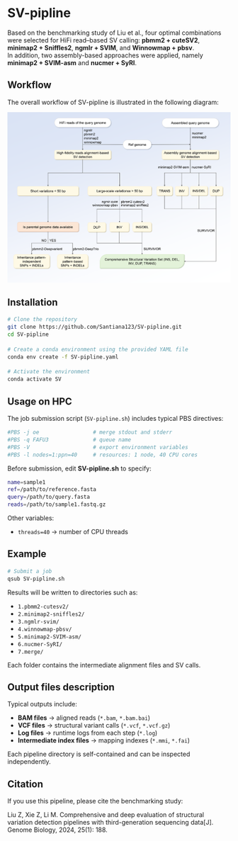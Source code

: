 # SV-pipline

Based on the benchmarking study of Liu et al., four optimal combinations were selected for HiFi read–based SV calling: **pbmm2 + cuteSV2**, **minimap2 + Sniffles2**, **ngmlr + SVIM**, and **Winnowmap + pbsv**.  
In addition, two assembly-based approaches were applied, namely **minimap2 + SVIM-asm** and **nucmer + SyRI**.


## Workflow

The overall workflow of SV-pipline is illustrated in the following diagram:

![SV Pipeline Flowchart](pictures/SV-pipline.png)


## Installation

```bash
# Clone the repository
git clone https://github.com/Santiana123/SV-pipline.git
cd SV-pipline

# Create a conda environment using the provided YAML file
conda env create -f SV-pipline.yaml

# Activate the environment
conda activate SV
```

## Usage on HPC


The job submission script (`SV-pipline.sh`) includes typical PBS directives:

```bash
#PBS -j oe                 # merge stdout and stderr
#PBS -q FAFU3              # queue name
#PBS -V                    # export environment variables
#PBS -l nodes=1:ppn=40     # resources: 1 node, 40 CPU cores
```


Before submission, edit **SV-pipline.sh** to specify:

```bash
name=sample1
ref=/path/to/reference.fasta
query=/path/to/query.fasta
reads=/path/to/sample1.fastq.gz
```

Other variables:

- `threads=40` → number of CPU threads   


## Example

```bash
# Submit a job
qsub SV-pipline.sh
```

Results will be written to directories such as:

- `1.pbmm2-cutesv2/`  
- `2.minimap2-sniffles2/`  
- `3.ngmlr-svim/`  
- `4.winnowmap-pbsv/`  
- `5.minimap2-SVIM-asm/`
- `6.nucmer-SyRI/`
- `7.merge/`

Each folder contains the intermediate alignment files and SV calls.


## Output files description

Typical outputs include:

- **BAM files** → aligned reads (`*.bam`, `*.bam.bai`)  
- **VCF files** → structural variant calls (`*.vcf`, `*.vcf.gz`)  
- **Log files** → runtime logs from each step (`*.log`)  
- **Intermediate index files** → mapping indexes (`*.mmi`, `*.fai`)  

Each pipeline directory is self-contained and can be inspected independently.


## Citation

If you use this pipeline, please cite the benchmarking study:

Liu Z, Xie Z, Li M. Comprehensive and deep evaluation of structural variation detection pipelines with third-generation sequencing data[J]. Genome Biology, 2024, 25(1): 188.
